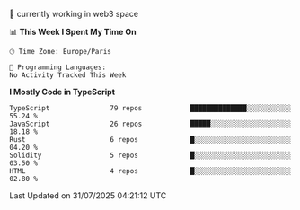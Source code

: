 🔭 currently working in web3 space

<!--START_SECTION:waka-->
📊 **This Week I Spent My Time On** 

```text
🕑︎ Time Zone: Europe/Paris

💬 Programming Languages: 
No Activity Tracked This Week
```

**I Mostly Code in TypeScript** 

```text
TypeScript               79 repos            ██████████████░░░░░░░░░░░   55.24 % 
JavaScript               26 repos            █████░░░░░░░░░░░░░░░░░░░░   18.18 % 
Rust                     6 repos             █░░░░░░░░░░░░░░░░░░░░░░░░   04.20 % 
Solidity                 5 repos             █░░░░░░░░░░░░░░░░░░░░░░░░   03.50 % 
HTML                     4 repos             █░░░░░░░░░░░░░░░░░░░░░░░░   02.80 % 
```




 Last Updated on 31/07/2025 04:21:12 UTC
<!--END_SECTION:waka-->
